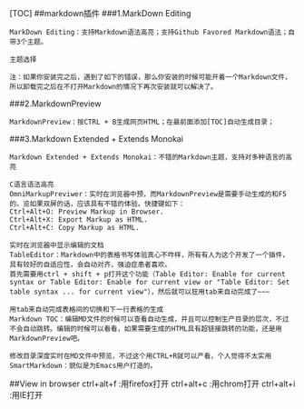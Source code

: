 [TOC]
##markdown插件
###1.MarkDown Editing
```
MarkDown Editing：支持Markdown语法高亮；支持Github Favored Markdown语法；自带3个主题。

主题选择

注：如果你安装完之后，遇到了如下的错误，那么你安装的时候可能开着一个Markdown文件，所以卸载完之后在不打开Markdown的情况下再次安装就可以解决了。
```
###2.MarkdownPreview
```
MarkdownPreview：按CTRL + B生成网页HTML；在最前面添加[TOC]自动生成目录；
```
###3.Markdown Extended + Extends Monokai
```
Markdown Extended + Extends Monokai：不错的Markdown主题，支持对多种语言的高亮

C语言语法高亮
OmniMarkupPreviwer：实时在浏览器中预，而MarkdownPreview是需要手动生成的和F5的。览如果双屏的话，应该具有不错的体验。快捷键如下：
Ctrl+Alt+O: Preview Markup in Browser.
Ctrl+Alt+X: Export Markup as HTML.
Ctrl+Alt+C: Copy Markup as HTML.

实时在浏览器中显示编辑的文档
TableEditor：Markdown中的表格书写体验真心不咋样，所有有人为这个开发了一个插件，具有较好的自适应性，会自动对齐，强迫症患者喜欢。
首先需要用ctrl + shift + p打开这个功能（Table Editor: Enable for current syntax or Table Editor: Enable for current view or "Table Editor: Set table syntax ... for current view"），然后就可以狂用tab来自动完成了~~~

用tab来自动完成表格间的切换和下一行表格的生成
Markdown TOC：编辑MD文件的时候可以查看自动生成，并且可以控制生产目录的层次，不过不会自动跳转。编辑的时候可以看看，如果需要生成的HTML具有超链接跳转的功能，还是用MarkdownPreview吧。

修改目录深度实时在MD文件中预览，不过这个用CTRL+R就可以产看，个人觉得不太实用
SmartMarkdown：貌似是为Emacs用户打造的。
```
##View in browser
ctrl+alt+f :用firefox打开
ctrl+alt+c :用chrom打开
ctrl+alt+i :用IE打开

